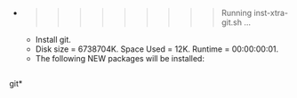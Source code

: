 * >>>>>>>>> Running inst-xtra-git.sh ...
  * Install git.
  * Disk size = 6738704K. Space Used = 12K. Runtime = 00:00:00:01.
  * The following NEW packages will be installed:
  ```bash
git*
  ```
